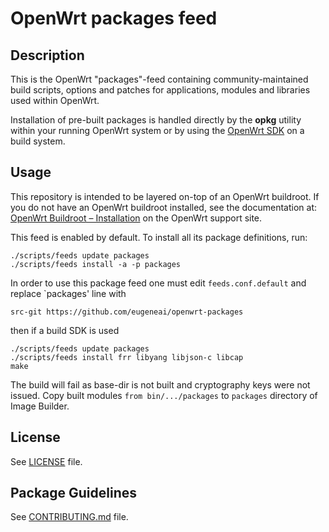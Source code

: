 # OpenWrt packages feed

## Description

This is the OpenWrt "packages"-feed containing community-maintained build scripts, options and patches for applications, modules and libraries used within OpenWrt.

Installation of pre-built packages is handled directly by the **opkg** utility within your running OpenWrt system or by using the [OpenWrt SDK](https://openwrt.org/docs/guide-developer/using_the_sdk) on a build system.

## Usage

This repository is intended to be layered on-top of an OpenWrt buildroot. If you do not have an OpenWrt buildroot installed, see the documentation at: [OpenWrt Buildroot – Installation](https://openwrt.org/docs/guide-developer/build-system/install-buildsystem) on the OpenWrt support site.

This feed is enabled by default. To install all its package definitions, run:
```
./scripts/feeds update packages
./scripts/feeds install -a -p packages
```

In order to use this package feed one must edit `feeds.conf.default` and replace `packages' line with
```
src-git https://github.com/eugeneai/openwrt-packages
```
then if a build SDK is used 
```
./scripts/feeds update packages
./scripts/feeds install frr libyang libjson-c libcap
make
```

The build will fail as base-dir is not built and cryptography keys were not issued.  Copy built modules `from bin/.../packages` to `packages` directory of Image Builder.

## License

See [LICENSE](LICENSE) file.
 
## Package Guidelines

See [CONTRIBUTING.md](CONTRIBUTING.md) file.

